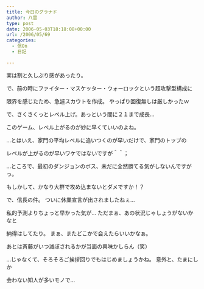 ```yaml
---
title: 今日のグラナド
author: 八雲
type: post
date: 2006-05-03T18:18:08+00:00
url: /2006/05/69
categories:
  - 信On
  - 日記

---
```

実は割と久しぶり感があったり。
  
で、前の時にファイター・マスケッター・ウォーロックという超攻撃型構成に
  
限界を感じたため、急遽スカウトを作成。 やっぱり回復無しは厳しかったｗ
  
で、さくさくっとレベル上げ。あっという間に２１まで成長…
  
このゲーム、レベル上がるのが妙に早くていいのよね。
  
…とはいえ、家門の平均レベルに追いつくのが早いだけで、家門のトップの
  
レベルが上がるのが早いワケではないですが＾＾；
  
…ところで、最初のダンジョンのボス、未だに全然勝てる気がしないんですがっ。
  
もしかして、かなり大群で攻め込まないとダメですか！？

で、信長の件。 ついに休業宣言が出されましたねぇ…
  
私的予測よりちょっと早かった気が… ただまぁ、あの状況じゃしょうがないかなと
  
納得はしてたり。 まぁ、またどこかで会えたらいいかなぁ。
  
あとは斉藤がいつ滅ぼされるかが当面の興味かしらん（笑）
  
…じゃなくて、そろそろご挨拶回りでもはじめましょうかね。 意外と、たまにしか
  
会わない知人が多いモノで…